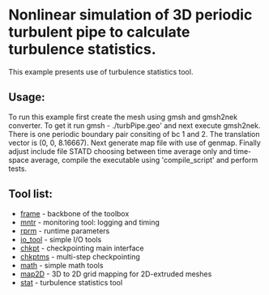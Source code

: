 # Nonlinear simulation of 3D periodic turbulent pipe to calculate turbulence statistics.

This example presents use of turbulence statistics tool.

## Usage:
To run this example first create the mesh using gmsh and gmsh2nek converter. To get it run gmsh - ./turbPipe.geo' and next execute gmsh2nek. There is one periodic boundary  pair consiting of bc 1 and 2. The translation vector is (0, 0, 8.16667). Next generate map file with use of genmap. Finally adjust include file STATD choosing between time average only and time-space average, compile the executable using 'compile_script' and perform tests.

## Tool list:
* [frame](https://kth-nek5000.github.io/KTH_Framework/group__frame.html) - backbone of the toolbox
* [mntr](https://kth-nek5000.github.io/KTH_Framework/group__mntr.html) - monitoring tool: logging and timing
* [rprm](https://kth-nek5000.github.io/KTH_Framework/group__rprm.html) - runtime parameters
* [io_tool](https://kth-nek5000.github.io/KTH_Framework/group__io__tools.html) - simple I/O tools
* [chkpt](https://kth-nek5000.github.io/KTH_Framework/group__chkpt.html) - checkpointing main interface
* [chkptms](https://kth-nek5000.github.io/KTH_Framework/group__chkptms.html) - multi-step checkpointing
* [math](https://kth-nek5000.github.io/KTH_Framework/group__math.html) - simple math tools
* [map2D](https://kth-nek5000.github.io/KTH_Framework/group__map2d.html) - 3D to 2D grid mapping for 2D-extruded meshes
* [stat](https://kth-nek5000.github.io/KTH_Framework/group__stat.html) - turbulence statistics tool
